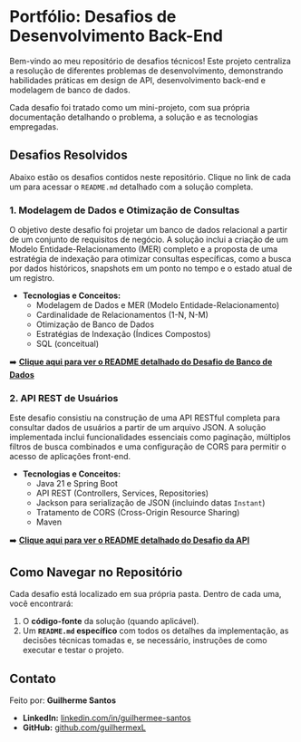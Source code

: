 # Portfólio: Desafios de Desenvolvimento Back-End

Bem-vindo ao meu repositório de desafios técnicos\! Este projeto centraliza a resolução de diferentes problemas de desenvolvimento, demonstrando habilidades práticas em design de API, desenvolvimento back-end e modelagem de banco de dados.

Cada desafio foi tratado como um mini-projeto, com sua própria documentação detalhando o problema, a solução e as tecnologias empregadas.

## Desafios Resolvidos

Abaixo estão os desafios contidos neste repositório. Clique no link de cada um para acessar o `README.md` detalhado com a solução completa.


### 1\. Modelagem de Dados e Otimização de Consultas

O objetivo deste desafio foi projetar um banco de dados relacional a partir de um conjunto de requisitos de negócio. A solução inclui a criação de um Modelo Entidade-Relacionamento (MER) completo e a proposta de uma estratégia de indexação para otimizar consultas específicas, como a busca por dados históricos, snapshots em um ponto no tempo e o estado atual de um registro.

  * **Tecnologias e Conceitos:**
      * Modelagem de Dados e MER (Modelo Entidade-Relacionamento)
      * Cardinalidade de Relacionamentos (1-N, N-M)
      * Otimização de Banco de Dados
      * Estratégias de Indexação (Índices Compostos)
      * SQL (conceitual)

➡️ **[Clique aqui para ver o README detalhado do Desafio de Banco de Dados](https://www.google.com/search?q=./pasta-do-desafio-db/README.md)**

### 2\. API REST de Usuários

Este desafio consistiu na construção de uma API RESTful completa para consultar dados de usuários a partir de um arquivo JSON. A solução implementada inclui funcionalidades essenciais como paginação, múltiplos filtros de busca combinados e uma configuração de CORS para permitir o acesso de aplicações front-end.

  * **Tecnologias e Conceitos:**
      * Java 21 e Spring Boot
      * API REST (Controllers, Services, Repositories)
      * Jackson para serialização de JSON (incluindo datas `Instant`)
      * Tratamento de CORS (Cross-Origin Resource Sharing)
      * Maven

➡️ **[Clique aqui para ver o README detalhado do Desafio da API](https://www.google.com/search?q=./pasta-do-desafio-api/README.md)**


## Como Navegar no Repositório

Cada desafio está localizado em sua própria pasta. Dentro de cada uma, você encontrará:

1.  O **código-fonte** da solução (quando aplicável).
2.  Um **`README.md` específico** com todos os detalhes da implementação, as decisões técnicas tomadas e, se necessário, instruções de como executar e testar o projeto.

## Contato

Feito por: **Guilherme Santos**

  * **LinkedIn:** [linkedin.com/in/guilhermee-santos](https://www.linkedin.com/in/guilhermee-santos/)
  * **GitHub:** [github.com/guilhermexL](https://github.com/GuilhermexL)
